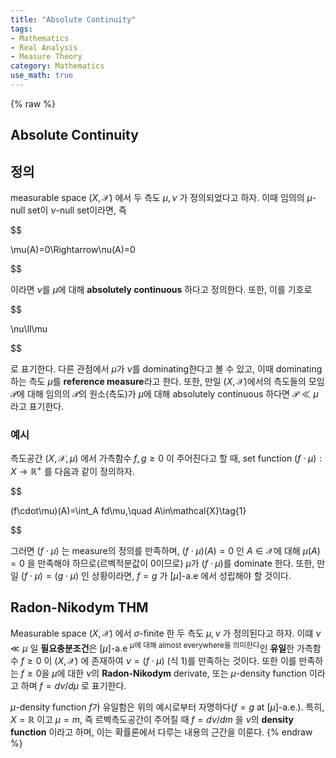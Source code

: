 ```yaml
---
title: "Absolute Continuity"
tags:
- Mathematics
- Real Analysis
- Measure Theory
category: Mathematics
use_math: true
---
```

{% raw %}
## Absolute Continuity

## 정의

measurable space $(X,\mathcal{X})$ 에서 두 측도 $\mu,\nu$ 가 정의되었다고 하자. 이때 임의의 $\mu$-null set이 $\nu$-null set이라면, 즉

$$

\mu(A)=0\Rightarrow\nu(A)=0

$$

이라면 $\nu$를 $\mu$에 대해 **absolutely continuous** 하다고 정의한다. 또한, 이를 기호로

$$

\nu\ll\mu

$$

로 표기한다. 다른 관점에서 $\mu$가 $\nu$를 dominating한다고 볼 수 있고, 이때 dominating 하는 측도 $\mu$를 **reference measure**라고 한다. 또한, 만일 $(X,\mathcal{X})$에서의 측도들의 모임 $\mathcal{P}$에 대해 임의의 $\mathcal{P}$의 원소(측도)가 $\mu$에 대해 absolutely continuous 하다면 $\mathcal{P}\ll\mu$ 라고 표기한다.

### 예시

측도공간 $(X,\mathcal{X},\mu)$ 에서 가측함수 $f,g\geq 0$ 이 주어진다고 할 때, set function $(f\cdot \mu):X\to\mathbb{R}^+$ 를 다음과 같이 정의하자.

$$

(f\cdot\mu)(A)=\int_A fd\mu,\quad A\in\mathcal{X}\tag{1}

$$

그러면 $(f\cdot\mu)$ 는 measure의 정의를 만족하며, $(f\cdot\mu)(A)=0$ 인 $A\in\mathcal{X}$에 대해 $\mu(A)=0$ 을 만족해야 하므로(르벡적분값이 0이므로) $\mu$가 $(f\cdot\mu)$를 dominate 한다. 또한, 만일 $(f\cdot\mu)=(g\cdot\mu)$ 인 상황이라면, $f=g$ 가 $[\mu]$-a.e 에서 성립해야 할 것이다.

## Radon-Nikodym THM

Measurable space $(X,\mathcal{X})$ 에서 $\sigma$-finite 한 두 측도 $\mu,\nu$ 가 정의된다고 하자. 이떄 $\nu\ll\mu$ 일 **필요충분조건**은 $[\mu]$-a.e <sup>$\mu$에 대해 almost everywhere을 의미한다</sup>인 **유일**한 가측함수 $f\geq 0$ 이 $(X,\mathcal{X})$ 에 존재하여 $\nu=(f\cdot\mu)$ (식 1)를 만족하는 것이다. 또한 이를 만족하는 $f\geq0$을 $\mu$에 대한 $\nu$의 **Radon-Nikodym** derivate, 또는 $\mu$-density function 이라고 하며 $f=d\nu/d\mu$ 로 표기한다.

$\mu$-density function $f$가 유일함은 위의 예시로부터 자명하다($f=g$ at $[\mu]$-a.e.). 특히, $X=\mathbb{R}$ 이고 $\mu=m$, 즉 르벡측도공간이 주어질 때 $f=d\nu/dm$ 을 $\nu$의 **density function** 이라고 하며, 이는 확률론에서 다루는 내용의 근간을 이룬다.
{% endraw %}
